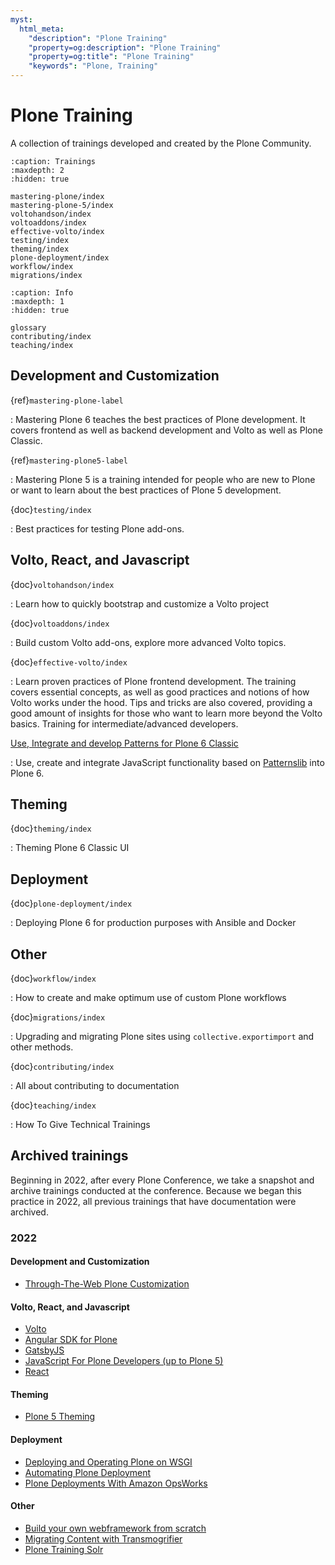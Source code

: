 ```yaml
---
myst:
  html_meta:
    "description": "Plone Training"
    "property=og:description": "Plone Training"
    "property=og:title": "Plone Training"
    "keywords": "Plone, Training"
---
```


# Plone Training

A collection of trainings developed and created by the Plone Community.

```{toctree}
:caption: Trainings
:maxdepth: 2
:hidden: true

mastering-plone/index
mastering-plone-5/index
voltohandson/index
voltoaddons/index
effective-volto/index
testing/index
theming/index
plone-deployment/index
workflow/index
migrations/index
```

```{toctree}
:caption: Info
:maxdepth: 1
:hidden: true

glossary
contributing/index
teaching/index
```


## Development and Customization

{ref}`mastering-plone-label`

: Mastering Plone 6 teaches the best practices of Plone development. It covers frontend as well as backend development and Volto as well as Plone Classic.

{ref}`mastering-plone5-label`

: Mastering Plone 5 is a training intended for people who are new to Plone or want to learn about the best practices of Plone 5 development.

{doc}`testing/index`

: Best practices for testing Plone add-ons.


## Volto, React, and Javascript

{doc}`voltohandson/index`

: Learn how to quickly bootstrap and customize a Volto project

{doc}`voltoaddons/index`

: Build custom Volto add-ons, explore more advanced Volto topics.

{doc}`effective-volto/index`

: Learn proven practices of Plone frontend development.
  The training covers essential concepts, as well as good practices and notions of how Volto works under the hood.
  Tips and tricks are also covered, providing a good amount of insights for those who want to learn more beyond the Volto basics.
  Training for intermediate/advanced developers.

[Use, Integrate and develop Patterns for Plone 6 Classic](https://patternslib.github.io/patternslib-training)

: Use, create and integrate JavaScript functionality based on [Patternslib](https://patternslib.com/) into Plone 6.


## Theming

{doc}`theming/index`

: Theming Plone 6 Classic UI


## Deployment

{doc}`plone-deployment/index`

: Deploying Plone 6 for production purposes with Ansible and Docker


## Other

{doc}`workflow/index`

: How to create and make optimum use of custom Plone workflows

{doc}`migrations/index`

: Upgrading and migrating Plone sites using `collective.exportimport` and other methods.

{doc}`contributing/index`

: All about contributing to documentation

{doc}`teaching/index`

: How To Give Technical Trainings


## Archived trainings

Beginning in 2022, after every Plone Conference, we take a snapshot and archive trainings conducted at the conference.
Because we began this practice in 2022, all previous trainings that have documentation were archived.


### 2022

#### Development and Customization

-   [Through-The-Web Plone Customization](https://2022.training.plone.org/ttw/index.html)


#### Volto, React, and Javascript

-   [Volto](https://2022.training.plone.org/volto/index.html)  
-   [Angular SDK for Plone](https://2022.training.plone.org/angular/index.html)
-   [GatsbyJS](https://2022.training.plone.org/gatsby/index.html)
-   [JavaScript For Plone Developers (up to Plone 5)](https://2022.training.plone.org/javascript/index.html)
-   [React](https://2022.training.plone.org/react/index.html)

#### Theming

-   [Plone 5 Theming](https://2022.training.plone.org/theming_plone_5/index.html)


#### Deployment

-   [Deploying and Operating Plone on WSGI](https://2022.training.plone.org/wsgi/index.html)
-   [Automating Plone Deployment](https://2022.training.plone.org/deployment/index.html)
-   [Plone Deployments With Amazon OpsWorks](https://2022.training.plone.org/deployment/opsworks/index.html)


#### Other

-   [Build your own webframework from scratch](https://2022.training.plone.org/advanced-python/index.html)
-   [Migrating Content with Transmogrifier](https://2022.training.plone.org/transmogrifier/index.html)
-   [Plone Training Solr](https://2022.training.plone.org/solr/index.html)
